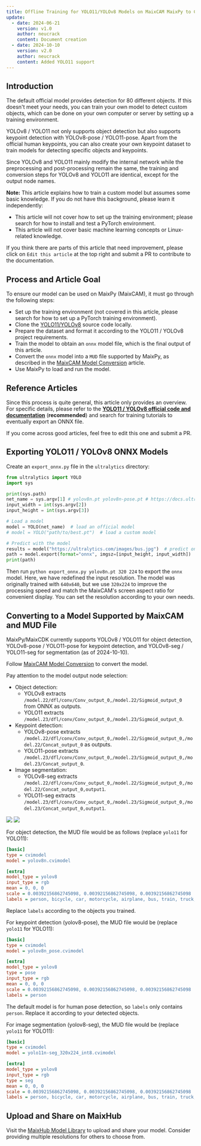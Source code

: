 ```yaml
---
title: Offline Training for YOLO11/YOLOv8 Models on MaixCAM MaixPy to Customize Object and Keypoint Detection
update:
  - date: 2024-06-21
    version: v1.0
    author: neucrack
    content: Document creation
  - date: 2024-10-10
    version: v2.0
    author: neucrack
    content: Added YOLO11 support
---
```


## Introduction

The default official model provides detection for 80 different objects. If this doesn't meet your needs, you can train your own model to detect custom objects, which can be done on your own computer or server by setting up a training environment.

YOLOv8 / YOLO11 not only supports object detection but also supports keypoint detection with YOLOv8-pose / YOLO11-pose. Apart from the official human keypoints, you can also create your own keypoint dataset to train models for detecting specific objects and keypoints.

Since YOLOv8 and YOLO11 mainly modify the internal network while the preprocessing and post-processing remain the same, the training and conversion steps for YOLOv8 and YOLO11 are identical, except for the output node names.

**Note:** This article explains how to train a custom model but assumes some basic knowledge. If you do not have this background, please learn it independently:
* This article will not cover how to set up the training environment; please search for how to install and test a PyTorch environment.
* This article will not cover basic machine learning concepts or Linux-related knowledge.

If you think there are parts of this article that need improvement, please click on `Edit this article` at the top right and submit a PR to contribute to the documentation.

## Process and Article Goal

To ensure our model can be used on MaixPy (MaixCAM), it must go through the following steps:
* Set up the training environment (not covered in this article, please search for how to set up a PyTorch training environment).
* Clone the [YOLO11/YOLOv8](https://github.com/ultralytics/ultralytics) source code locally.
* Prepare the dataset and format it according to the YOLO11 / YOLOv8 project requirements.
* Train the model to obtain an `onnx` model file, which is the final output of this article.
* Convert the `onnx` model into a `MUD` file supported by MaixPy, as described in the [MaixCAM Model Conversion](../ai_model_converter/maixcam.md) article.
* Use MaixPy to load and run the model.

## Reference Articles

Since this process is quite general, this article only provides an overview. For specific details, please refer to the **[YOLO11 / YOLOv8 official code and documentation](https://github.com/ultralytics/ultralytics)** (**recommended**) and search for training tutorials to eventually export an ONNX file.

If you come across good articles, feel free to edit this one and submit a PR.

## Exporting YOLO11 / YOLOv8 ONNX Models

Create an `export_onnx.py` file in the `ultralytics` directory:

```python
from ultralytics import YOLO
import sys

print(sys.path)
net_name = sys.argv[1] # yolov8n.pt yolov8n-pose.pt # https://docs.ultralytics.com/models/yolov8/#supported-tasks-and-modes
input_width = int(sys.argv[2])
input_height = int(sys.argv[3])

# Load a model
model = YOLO(net_name)  # load an official model
# model = YOLO("path/to/best.pt")  # load a custom model

# Predict with the model
results = model("https://ultralytics.com/images/bus.jpg")  # predict on an image
path = model.export(format="onnx", imgsz=[input_height, input_width])  # export the model to ONNX format
print(path)
```

Then run `python export_onnx.py yolov8n.pt 320 224` to export the `onnx` model. Here, we have redefined the input resolution. The model was originally trained with `640x640`, but we use `320x224` to improve the processing speed and match the MaixCAM's screen aspect ratio for convenient display. You can set the resolution according to your own needs.

## Converting to a Model Supported by MaixCAM and MUD File

MaixPy/MaixCDK currently supports YOLOv8 / YOLO11 for object detection, YOLOv8-pose / YOLO11-pose for keypoint detection, and YOLOv8-seg / YOLO11-seg for segmentation (as of 2024-10-10).

Follow [MaixCAM Model Conversion](../ai_model_converter/maixcam.md) to convert the model.

Pay attention to the model output node selection:
* Object detection:
  * YOLOv8 extracts `/model.22/dfl/conv/Conv_output_0,/model.22/Sigmoid_output_0` from ONNX as outputs.
  * YOLO11 extracts `/model.23/dfl/conv/Conv_output_0,/model.23/Sigmoid_output_0`.
* Keypoint detection:
  * YOLOv8-pose extracts `/model.22/dfl/conv/Conv_output_0,/model.22/Sigmoid_output_0,/model.22/Concat_output_0` as outputs.
  * YOLO11-pose extracts `/model.23/dfl/conv/Conv_output_0,/model.23/Sigmoid_output_0,/model.23/Concat_output_0`.
* Image segmentation:
  * YOLOv8-seg extracts `/model.22/dfl/conv/Conv_output_0,/model.22/Sigmoid_output_0,/model.22/Concat_output_0,output1`.
  * YOLO11-seg extracts `/model.23/dfl/conv/Conv_output_0,/model.23/Sigmoid_output_0,/model.23/Concat_output_0,output1`.

![](../../assets/yolov8_out1.jpg) ![](../../assets/yolov8_out2.jpg)

For object detection, the MUD file would be as follows (replace `yolo11` for YOLO11):

```ini
[basic]
type = cvimodel
model = yolov8n.cvimodel

[extra]
model_type = yolov8
input_type = rgb
mean = 0, 0, 0
scale = 0.00392156862745098, 0.00392156862745098, 0.00392156862745098
labels = person, bicycle, car, motorcycle, airplane, bus, train, truck, boat, traffic light, fire hydrant, stop sign, parking meter, bench, bird, cat, dog, horse, sheep, cow, elephant, bear, zebra, giraffe, backpack, umbrella, handbag, tie, suitcase, frisbee, skis, snowboard, sports ball, kite, baseball bat, baseball glove, skateboard, surfboard, tennis racket, bottle, wine glass, cup, fork, knife, spoon, bowl, banana, apple, sandwich, orange, broccoli, carrot, hot dog, pizza, donut, cake, chair, couch, potted plant, bed, dining table, toilet, tv, laptop, mouse, remote, keyboard, cell phone, microwave, oven, toaster, sink, refrigerator, book, clock, vase, scissors, teddy bear, hair dryer, toothbrush
```

Replace `labels` according to the objects you trained.

For keypoint detection (yolov8-pose), the MUD file would be (replace `yolo11` for YOLO11):

```ini
[basic]
type = cvimodel
model = yolov8n_pose.cvimodel

[extra]
model_type = yolov8
type = pose
input_type = rgb
mean = 0, 0, 0
scale = 0.00392156862745098, 0.00392156862745098, 0.00392156862745098
labels = person
```

The default model is for human pose detection, so `labels` only contains `person`. Replace it according to your detected objects.

For image segmentation (yolov8-seg), the MUD file would be (replace `yolo11` for YOLO11):

```ini
[basic]
type = cvimodel
model = yolo11n-seg_320x224_int8.cvimodel

[extra]
model_type = yolov8
input_type = rgb
type = seg
mean = 0, 0, 0
scale = 0.00392156862745098, 0.00392156862745098, 0.00392156862745098
labels = person, bicycle, car, motorcycle, airplane, bus, train, truck, boat, traffic light, fire hydrant, stop sign, parking meter, bench, bird, cat, dog, horse, sheep, cow, elephant, bear, zebra, giraffe, backpack, umbrella, handbag, tie, suitcase, frisbee, skis, snowboard, sports ball, kite, baseball bat, baseball glove, skateboard, surfboard, tennis racket, bottle, wine glass, cup, fork, knife, spoon, bowl, banana, apple, sandwich, orange, broccoli, carrot, hot dog, pizza, donut, cake, chair, couch, potted plant, bed, dining table, toilet, tv, laptop, mouse, remote, keyboard, cell phone, microwave, oven, toaster, sink, refrigerator, book, clock, vase, scissors, teddy bear, hair dryer, toothbrush
```

## Upload and Share on MaixHub

Visit the [MaixHub Model Library](https://maixhub.com/model/zoo?platform=maixcam) to upload and share your model. Consider providing multiple resolutions for others to choose from.
